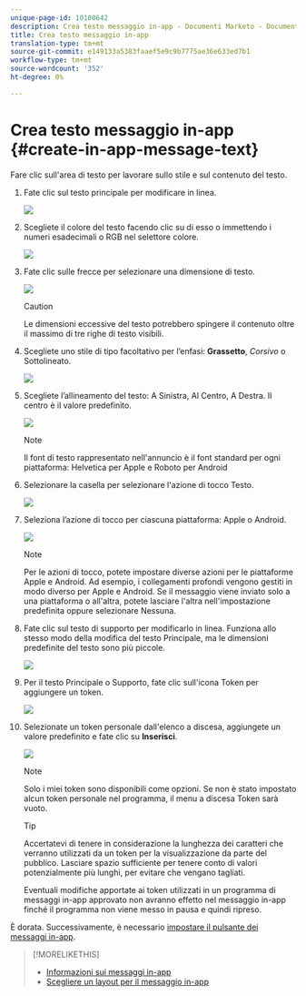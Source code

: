 ```yaml
---
unique-page-id: 10100642
description: Crea testo messaggio in-app - Documenti Marketo - Documentazione prodotto
title: Crea testo messaggio in-app
translation-type: tm+mt
source-git-commit: e149133a5383faaef5e9c9b7775ae36e633ed7b1
workflow-type: tm+mt
source-wordcount: '352'
ht-degree: 0%

---
```



# Crea testo messaggio in-app {#create-in-app-message-text}

Fare clic sull&#39;area di testo per lavorare sullo stile e sul contenuto del testo.

1. Fate clic sul testo principale per modificare in linea.

   ![](assets/image2016-5-6-9-3a56-3a56.png)

1. Scegliete il colore del testo facendo clic su di esso o immettendo i numeri esadecimali o RGB nel selettore colore.

   ![](assets/image2016-5-6-9-3a59-3a1.png)

1. Fate clic sulle frecce per selezionare una dimensione di testo.

   ![](assets/image2016-5-6-10-3a6-3a51.png)

   >[!CAUTION]
   >
   >Le dimensioni eccessive del testo potrebbero spingere il contenuto oltre il massimo di tre righe di testo visibili.

1. Scegliete uno stile di tipo facoltativo per l’enfasi: **Grassetto**, *Corsivo* o Sottolineato.

   ![](assets/image2016-5-6-10-3a15-3a32.png)

1. Scegliete l’allineamento del testo: A Sinistra, Al Centro, A Destra. Il centro è il valore predefinito.

   ![](assets/image2016-5-6-10-3a18-3a45.png)

   >[!NOTE]
   >
   >Il font di testo rappresentato nell&#39;annuncio è il font standard per ogni piattaforma: Helvetica per Apple e Roboto per Android

1. Selezionare la casella per selezionare l&#39;azione di tocco Testo.

   ![](assets/image2016-5-6-10-3a20-3a41.png)

1. Seleziona l’azione di tocco per ciascuna piattaforma: Apple o Android.

   ![](assets/image2016-5-6-10-3a22-3a12.png)

   >[!NOTE]
   >
   >Per le azioni di tocco, potete impostare diverse azioni per le piattaforme Apple e Android. Ad esempio, i collegamenti profondi vengono gestiti in modo diverso per Apple e Android. Se il messaggio viene inviato solo a una piattaforma o all&#39;altra, potete lasciare l&#39;altra nell&#39;impostazione predefinita oppure selezionare Nessuna.

1. Fate clic sul testo di supporto per modificarlo in linea. Funziona allo stesso modo della modifica del testo Principale, ma le dimensioni predefinite del testo sono più piccole.

   ![](assets/image2016-5-6-10-3a26-3a27.png)

1. Per il testo Principale o Supporto, fate clic sull&#39;icona Token per aggiungere un token.

   ![](assets/image2016-5-6-10-3a29-3a2.png)

1. Selezionate un token personale dall&#39;elenco a discesa, aggiungete un valore predefinito e fate clic su **Inserisci**.

   ![](assets/mytoken.png)

   >[!NOTE]
   >
   >Solo i miei token sono disponibili come opzioni. Se non è stato impostato alcun token personale nel programma, il menu a discesa Token sarà vuoto.

   >[!TIP]
   >
   >Accertatevi di tenere in considerazione la lunghezza dei caratteri che verranno utilizzati da un token per la visualizzazione da parte del pubblico. Lasciare spazio sufficiente per tenere conto di valori potenzialmente più lunghi, per evitare che vengano tagliati.

   Eventuali modifiche apportate ai token utilizzati in un programma di messaggi in-app approvato non avranno effetto nel messaggio in-app finché il programma non viene messo in pausa e quindi ripreso.

È dorata. Successivamente, è necessario [impostare il pulsante dei messaggi in-app](set-up-the-in-app-message-button.md).

>[!MORELIKETHIS]
>
>* [Informazioni sui messaggi in-app](../../../../product-docs/mobile-marketing/in-app-messages/understanding-in-app-messages.md)
>* [Scegliere un layout per il messaggio in-app](choose-a-layout-for-your-in-app-message.md)

>




